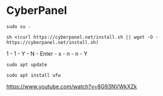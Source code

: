 # CyberPanel
```
sudo su -
```
```
sh <(curl https://cyberpanel.net/install.sh || wget -O - https://cyberpanel.net/install.sh)
```
1  -  1  - Y - N -  Enter - s - n - n - Y
```
sudo apt update
```
```
sudo apt install ufw
```
https://www.youtube.com/watch?v=8G93NVWkXZk
